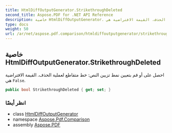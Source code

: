 ```yaml
---
title: HtmlDiffOutputGenerator.StrikethroughDeleted
second_title: Aspose.PDF for .NET API Reference
description: خاصية HtmlDiffOutputGenerator. احصل على أو قم بتعيين نمط تزيين النص خط متقاطع لعملية الحذف. القيمة الافتراضية هي False
type: docs
weight: 50
url: /ar/net/aspose.pdf.comparison/htmldiffoutputgenerator/strikethroughdeleted/
---
```

## خاصية HtmlDiffOutputGenerator.StrikethroughDeleted

احصل على أو قم بتعيين نمط تزيين النص: خط متقاطع لعملية الحذف. القيمة الافتراضية هي `False`.

```csharp
public bool StrikethroughDeleted { get; set; }
```

### انظر أيضًا

* class [HtmlDiffOutputGenerator](../)
* namespace [Aspose.Pdf.Comparison](../../../aspose.pdf.comparison/)
* assembly [Aspose.PDF](../../../)